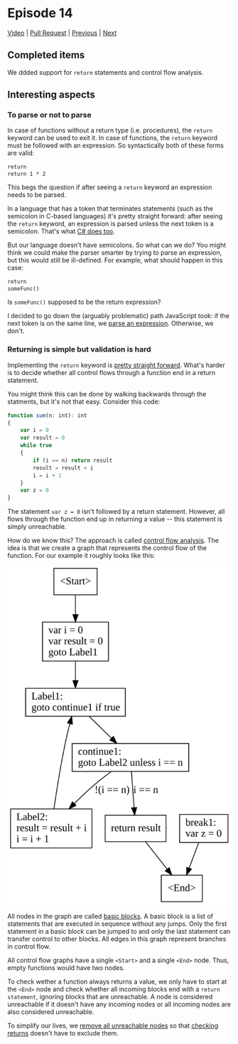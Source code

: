 # Episode 14

[Video](https://www.youtube.com/watch?v=5813y1T8lhc&list=PLRAdsfhKI4OWNOSfS7EUu5GRAVmze1t2y&index=14) |
[Pull Request](https://github.com/terrajobst/minsk/pull/66) |
[Previous](episode-13.md) |
[Next](episode-15.md)

## Completed items

We ddded support for `return` statements and control flow analysis.

## Interesting aspects

### To parse or not to parse

In case of functions without a return type (i.e. procedures), the `return`
keyword can be used to exit it. In case of functions, the `return` keyword
must be followed with an expression. So syntactically both of these forms
are valid:

```
return
return 1 * 2
```

This begs the question if after seeing a `return` keyword an expression needs to
be parsed.

In a language that has a token that terminates statements (such as the semicolon
in C-based languages) it's pretty straight forward: after seeing the `return`
keyword, an expression is parsed unless the next token is a semicolon. That's
what [C# does too][roslyn-return].

But our language doesn't have semicolons. So what can we do? You might think we
could make the parser smarter by trying to parse an expression, but this would
still be ill-defined. For example, what should happen in this case:

```
return
someFunc()
```

Is `someFunc()` supposed to be the return expression?

I decided to go down the (arguably problematic) path JavaScript took: if the
next token is on the same line, we [parse an expression][parse-return].
Otherwise, we don't.

[roslyn-return]: https://github.com/dotnet/roslyn/blob/b5cd612b741668145ad50bb4329a4de94af48490/src/Compilers/CSharp/Portable/Parser/LanguageParser.cs#L7946-L7949
[parse-return]: https://github.com/terrajobst/minsk/blob/a82c3f875802f82b40f933460f767da00449cae2/src/Minsk/CodeAnalysis/Syntax/Parser.cs#L301-L310

### Returning is simple but validation is hard

Implementing the `return` keyword is [pretty straight forward][return-commit].
What's harder is to decide whether all control flows through a function end in a
return statement.

You might think this can be done by walking backwards through the statments, but
it's not that easy. Consider this code:

```typeScript
function sum(n: int): int
{
    var i = 0
    var result = 0
    while true
    {
        if (i == n) return result
        result = result + i
        i = i + 1
    }
    var z = 0
}
```
The statement `var z = 0` isn't followed by a return statement. However, all
flows through the function end up in returning a value -- this statement is
simply unreachable.

How do we know this? The approach is called [control flow
analysis][control-flow]. The idea is that we create a graph that represents the
control flow of the function. For our example it roughly looks like this:

![](episode-14-cfg.svg)

All nodes in the graph are called [basic blocks][basic-block]. A basic block is
a list of statements that are executed in sequence without any jumps. Only the
first statement in a basic block can be jumped to and only the last statement
can transfer control to other blocks. All edges in this graph represent branches
in control flow.

All control flow graphs have a single `<Start>` and a single `<End>` node. Thus,
empty functions would have two nodes.

To check wether a function always returns a value, we only have to start at the
`<End>` node and check whether all incoming blocks end with a `return
statement`, ignoring blocks that are unreachable. A node is considered
unreachable if it doesn't have any incoming nodes or all incoming nodes are also
considered unreachable.

To simplify our lives, we [remove all unreachable nodes][remove-unreachable] so
that [checking returns][check-returns] doesn't have to exclude them.

[return-commit]: https://github.com/terrajobst/minsk/commit/26d79f8f1e0b30a45405daa25ca0230642de2fa9
[control-flow]: https://en.wikipedia.org/wiki/Control_flow
[basic-block]: https://en.wikipedia.org/wiki/Basic_block
[remove-unreachable]: https://github.com/terrajobst/minsk/blob/a82c3f875802f82b40f933460f767da00449cae2/src/Minsk/CodeAnalysis/Binding/ControlFlowGraph.cs#L201-L209
[check-returns]: https://github.com/terrajobst/minsk/blob/a82c3f875802f82b40f933460f767da00449cae2/src/Minsk/CodeAnalysis/Binding/ControlFlowGraph.cs#L308-L320